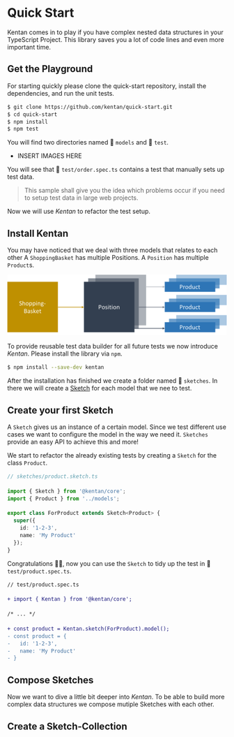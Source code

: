 # Quick Start

Kentan comes in to play if you have complex nested data structures in your TypeScript Project. This library saves you a lot of code lines and even more important time.

## Get the Playground

For starting quickly please clone the quick-start repository, install the dependencies, and run the unit tests.

```bash
$ git clone https://github.com/kentan/quick-start.git
$ cd quick-start
$ npm install
$ npm test
```

You will find two directories named :file_folder: `models` and :file_folder: `test`.

- INSERT IMAGES HERE

You will see that :page_facing_up: `test/order.spec.ts` contains a test that manually sets up test data.

> This sample shall give you the idea which problems occur if you need to setup test data in large web projects.

Now we will use _Kentan_ to refactor the test setup.

## Install Kentan

You may have noticed that we deal with three models that relates to each other
A `ShoppingBasket` has multiple Positions. A `Position` has multiple `Product`s.

![Quick-Start-Models](./assets/quick-start-models.png)

To provide reusable test data builder for all future tests we now introduce _Kentan_.
Please install the library via `npm`.

```bash
$ npm install --save-dev kentan
```

After the installation has finished we create a folder named :file_folder: `sketches`. In there we will create a [Sketch]() for each model that we nee to test.

## Create your first Sketch

A `Sketch` gives us an instance of a certain model. Since we test different use cases we want to configure the model in the way we need it. `Sketches` provide an easy API to achieve this and more!

We start to refactor the already existing tests by creating a `Sketch` for the class `Product`.

```ts
// sketches/product.sketch.ts

import { Sketch } from '@kentan/core';
import { Product } from '../models';

export class ForProduct extends Sketch<Product> {
  super({
    id: '1-2-3',
    name: 'My Product'
  });
}
```

Congratulations :clap::clap:, now you can use the `Sketch` to tidy up the test in :file_folder: `test/product.spec.ts`.

```diff
// test/product.spec.ts

+ import { Kentan } from '@kentan/core';

/* ... */

+ const product = Kentan.sketch(ForProduct).model();
- const product = {
-   id: '1-2-3',
-   name: 'My Product'
- }
```

## Compose Sketches

Now we want to dive a little bit deeper into _Kentan_.
To be able to build more complex data structures we compose mutiple Sketches with each other.

## Create a Sketch-Collection


